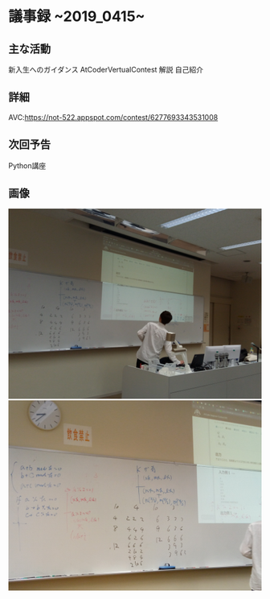 # 議事録 ~2019_0415~ 
## 主な活動 
新入生へのガイダンス 
AtCoderVertualContest 
解説 
自己紹介 
## 詳細 
AVC:<https://not-522.appspot.com/contest/6277693343531008>
## 次回予告 
Python講座
## 画像 
![画像1](pic/2019_0415_01.jpg) 
![画像2](pic/2019_0415_02.jpg) 